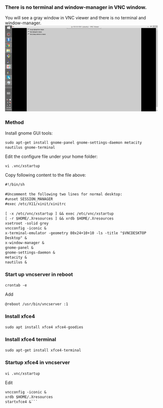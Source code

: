 ### There is no terminal and window-manager in VNC window.
You will see a gray window in VNC viewer and there is no terminal and window-manager.
![VNC_err](img/gray_vnc.jpg)
### Method
Install gnome GUI tools:
```
sudo apt-get install gnome-panel gnome-settings-daemon metacity nautilus gnome-terminal
```

Edit the configure file under your home folder:
```
vi .vnc/xstartup
```

Copy following content to the file above:
```
#!/bin/sh

#Uncomment the following two lines for normal desktop:
#unset SESSION_MANAGER
#exec /etc/X11/xinit/xinitrc

[ -x /etc/vnc/xstartup ] && exec /etc/vnc/xstartup
[ -r $HOME/.Xresources ] && xrdb $HOME/.Xresources
xsetroot -solid grey
vncconfig -iconic &
x-terminal-emulator -geometry 80x24+10+10 -ls -title "$VNCDESKTOP Desktop" &
x-window-manager &
gnome-panel &
gnome-settings-daemon &
metacity &
nautilus &
```
### Start up vncserver in reboot

`crontab -e`

Add

`@reboot /usr/bin/vncserver :1`

### Install xfce4
`sudo apt install xfce4 xfce4-goodies`

### Install xfce4 terminal
`sudo apt-get install xfce4-terminal`

### Startup xfce4 in vncserver
`vi .vnc/xstartup`

Edit

```#!/bin/bash
vncconfig -iconic &
xrdb $HOME/.Xresources
startxfce4 &```

